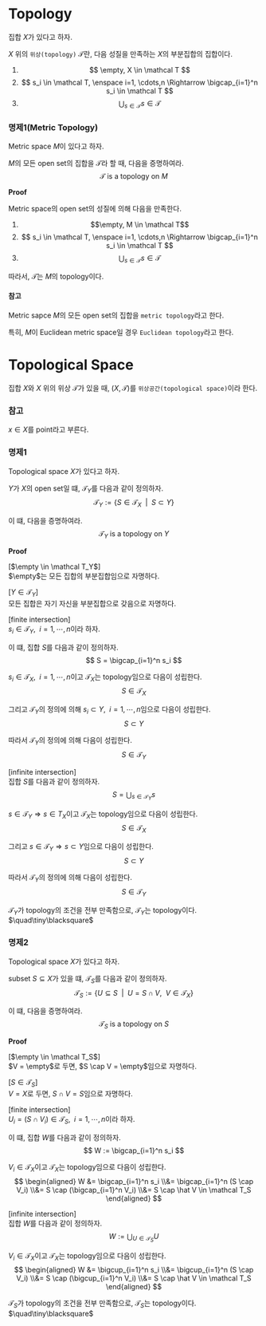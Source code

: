 # Topology
집합 $X$가 있다고 하자.

$X$ 위의 `위상(topology)` $\mathcal T$란, 다음 성질을 만족하는 $X$의 부분집합의 집합이다.
1. $$ \empty, X \in \mathcal T $$
2. $$ s_i \in \mathcal T, \enspace i=1, \cdots,n \Rightarrow \bigcap_{i=1}^n s_i \in \mathcal T $$
3. $$ \bigcup_{s \in \mathcal T} s \in \mathcal T $$

### 명제1(Metric Topology)
Metric space $M$이 있다고 하자.

$M$의 모든 open set의 집합을 $\mathcal T$라 할 때, 다음을 증명하여라.
$$ \mathcal T \text{ is a topology on } M $$

**Proof**

Metric space의 open set의 성질에 의해 다음을 만족한다.
1. $$\empty, M \in \mathcal T$$
2. $$ s_i \in \mathcal T, \enspace i=1, \cdots,n \Rightarrow \bigcap_{i=1}^n s_i \in \mathcal T $$
3. $$ \bigcup_{s \in \mathcal T} s \in \mathcal T $$

따라서, $\mathcal T$는 $M$의 topology이다.

#### 참고
Metric sapce $M$의 모든 open set의 집합을 `metric topology`라고 한다.

특히, $M$이 Euclidean metric space일 경우 `Euclidean topology`라고 한다.

# Topological Space
집합 $X$와 $X$ 위의 위상 $\mathcal T$가 있을 때, $(X, \mathcal T)$를 `위상공간(topological space)`이라 한다.

### 참고
$x \in X$를 point라고 부른다.

### 명제1
Topological space $X$가 있다고 하자.

$Y$가 $X$의 open set일 떄, $\mathcal T_Y$를 다음과 같이 정의하자.
$$ \mathcal T_Y := \{ S \in \mathcal T_X \enspace | \enspace S \subset Y \} $$

이 떄, 다음을 증명하여라.
$$ \mathcal T_Y \text{ is a topology on } Y $$

**Proof**

[$\empty \in \mathcal T_Y$]  
$\empty$는 모든 집합의 부분집합임으로 자명하다.

[$Y \in \mathcal T_Y$]  
모든 집합은 자기 자신을 부분집합으로 갖음으로 자명하다. 

[finite intersection]  
$s_i \in \mathcal T_Y, \enspace i = 1, \cdots, n$이라 하자.

이 떄, 집합 $S$를 다음과 같이 정의하자.
$$ S = \bigcap_{i=1}^n s_i $$

$s_i \in \mathcal T_X, \enspace i = 1, \cdots, n$이고 $\mathcal T_X$는 topology임으로 다음이 성립한다.
$$ S \in \mathcal T_X $$

그리고 $\mathcal T_Y$의 정의에 의해 $s_i \subset Y, \enspace i = 1, \cdots, n$임으로 다음이 성립한다.
$$ S \subset Y $$

따라서 $\mathcal T_Y$의 정의에 의해 다음이 성립한다.
$$ S \in \mathcal T_Y$$

[infinite intersection]  
집합 $S$를 다음과 같이 정의하자.
$$ S = \bigcup_{s \in \mathcal T_Y} s $$

$s \in \mathcal T_Y \Rightarrow s \in T_X$이고 $\mathcal T_X$는 topology임으로 다음이 성립한다.
$$ S \in \mathcal T_X $$

그리고 $s \in \mathcal T_Y \Rightarrow s \subset Y$임으로 다음이 성립한다.
$$ S \subset Y $$

따라서 $\mathcal T_Y$의 정의에 의해 다음이 성립한다.
$$ S \in \mathcal T_Y $$

$\mathcal T_Y$가 topology의 조건을 전부 만족함으로, $\mathcal T_Y$는 topology이다. $\quad\tiny\blacksquare$

### 명제2
Topological space $X$가 있다고 하자.

subset $S \subseteq X$가 있을 떄, $\mathcal T_S$를 다음과 같이 정의하자.
$$ \mathcal T_S := \{ U \subseteq S \enspace | \enspace U = S \cap V, \enspace V \in \mathcal T_X \} $$

이 떄, 다음을 증명하여라.
$$ \mathcal T_S \text{ is a topology on } S $$

**Proof**

[$\empty \in \mathcal T_S$]  
$V = \empty$로 두면, $S \cap V = \empty$임으로 자명하다.

[$S \in \mathcal T_S$]  
$V = X$로 두면, $S \cap V = S$임으로 자명하다. 

[finite intersection]  
$U_i = (S \cap V_i) \in \mathcal T_S, \enspace i = 1, \cdots, n$이라 하자.

이 떄, 집합 $W$를 다음과 같이 정의하자.
$$ W := \bigcap_{i=1}^n s_i  $$

$V_i \in \mathcal T_X$이고 $\mathcal T_X$는 topology임으로 다음이 성립한다.
$$ \begin{aligned} W &= \bigcap_{i=1}^n s_i \\&= \bigcap_{i=1}^n (S \cap V_i) \\&= S \cap (\bigcap_{i=1}^n V_i) \\&= S \cap \hat V \in \mathcal T_S \end{aligned}  $$

[infinite intersection]  
집합 $W$를 다음과 같이 정의하자.
$$ W := \bigcup_{U \in \mathcal T_S} U $$

$V_i \in \mathcal T_X$이고 $\mathcal T_X$는 topology임으로 다음이 성립한다.
$$ \begin{aligned} W &= \bigcup_{i=1}^n s_i \\&= \bigcup_{i=1}^n (S \cap V_i) \\&= S \cap (\bigcup_{i=1}^n V_i) \\&= S \cap \hat V \in \mathcal T_S \end{aligned}  $$

$\mathcal T_S$가 topology의 조건을 전부 만족함으로, $\mathcal T_S$는 topology이다. $\quad\tiny\blacksquare$
